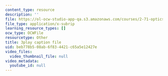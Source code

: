 ```yaml
---
content_type: resource
description: ''
file: https://ol-ocw-studio-app-qa.s3.amazonaws.com/courses/2-71-optics-spring-2009/beb778b508ab6f834421c65a5e12427e_W-7gI87IG1A.srt
file_type: application/x-subrip
learning_resource_types: []
ocw_type: OCWFile
resourcetype: Other
title: 3play caption file
uid: beb778b5-08ab-6f83-4421-c65a5e12427e
video_files:
  video_thumbnail_file: null
video_metadata:
  youtube_id: null
---
```

